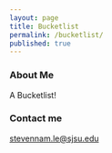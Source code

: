 ```yaml
---
layout: page
title: Bucketlist
permalink: /bucketlist/
published: true
---
```


### About Me
A Bucketlist!

### Contact me

[stevennam.le@sjsu.edu](mailto:stevennam.le@sjsu.edu)
